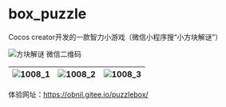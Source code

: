 # box_puzzle
Cocos creator开发的一款智力小游戏（微信小程序搜“小方块解谜”）

![方块解谜 微信二维码](https://user-images.githubusercontent.com/30790621/209487368-ced2020c-86ac-458a-8251-4a78a6fa7792.jpg)

| ![1008_1](https://user-images.githubusercontent.com/30790621/209431525-f5dfb745-0608-4019-be3a-30e2d6e0c0da.jpg) | ![1008_2](https://user-images.githubusercontent.com/30790621/209431535-b291a29f-5d9f-4840-8c2f-216d7db0a994.jpg) | ![1008_3](https://user-images.githubusercontent.com/30790621/209431539-0c90052b-796f-4a9b-b80e-fadc60f148e1.jpg) |
| ---------------------------------- | ---------------------------------- | ---------------------------------- |

体验网址：https://obnil.gitee.io/puzzlebox/








